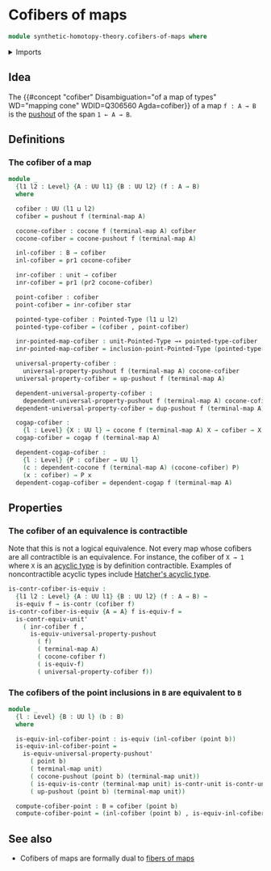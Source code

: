 # Cofibers of maps

```agda
module synthetic-homotopy-theory.cofibers-of-maps where
```

<details><summary>Imports</summary>

```agda
open import foundation.constant-maps
open import foundation.contractible-types
open import foundation.dependent-pair-types
open import foundation.equivalences
open import foundation.unit-type
open import foundation.universe-levels

open import structured-types.pointed-maps
open import structured-types.pointed-types
open import structured-types.pointed-unit-type

open import synthetic-homotopy-theory.cocones-under-spans
open import synthetic-homotopy-theory.dependent-cocones-under-spans
open import synthetic-homotopy-theory.dependent-universal-property-pushouts
open import synthetic-homotopy-theory.pushouts
open import synthetic-homotopy-theory.universal-property-pushouts
```

</details>

## Idea

The
{{#concept "cofiber" Disambiguation="of a map of types" WD="mapping cone" WDID=Q306560 Agda=cofiber}}
of a map `f : A → B` is the [pushout](synthetic-homotopy-theory.pushouts.md) of
the span `1 ← A → B`.

## Definitions

### The cofiber of a map

```agda
module _
  {l1 l2 : Level} {A : UU l1} {B : UU l2} (f : A → B)
  where

  cofiber : UU (l1 ⊔ l2)
  cofiber = pushout f (terminal-map A)

  cocone-cofiber : cocone f (terminal-map A) cofiber
  cocone-cofiber = cocone-pushout f (terminal-map A)

  inl-cofiber : B → cofiber
  inl-cofiber = pr1 cocone-cofiber

  inr-cofiber : unit → cofiber
  inr-cofiber = pr1 (pr2 cocone-cofiber)

  point-cofiber : cofiber
  point-cofiber = inr-cofiber star

  pointed-type-cofiber : Pointed-Type (l1 ⊔ l2)
  pointed-type-cofiber = (cofiber , point-cofiber)

  inr-pointed-map-cofiber : unit-Pointed-Type →∗ pointed-type-cofiber
  inr-pointed-map-cofiber = inclusion-point-Pointed-Type (pointed-type-cofiber)

  universal-property-cofiber :
    universal-property-pushout f (terminal-map A) cocone-cofiber
  universal-property-cofiber = up-pushout f (terminal-map A)

  dependent-universal-property-cofiber :
    dependent-universal-property-pushout f (terminal-map A) cocone-cofiber
  dependent-universal-property-cofiber = dup-pushout f (terminal-map A)

  cogap-cofiber :
    {l : Level} {X : UU l} → cocone f (terminal-map A) X → cofiber → X
  cogap-cofiber = cogap f (terminal-map A)

  dependent-cogap-cofiber :
    {l : Level} {P : cofiber → UU l}
    (c : dependent-cocone f (terminal-map A) (cocone-cofiber) P)
    (x : cofiber) → P x
  dependent-cogap-cofiber = dependent-cogap f (terminal-map A)
```

## Properties

### The cofiber of an equivalence is contractible

Note that this is not a logical equivalence. Not every map whose cofibers are
all contractible is an equivalence. For instance, the cofiber of `X → 1` where
`X` is an [acyclic type](synthetic-homotopy-theory.acyclic-types.md) is by
definition contractible. Examples of noncontractible acyclic types include
[Hatcher's acyclic type](synthetic-homotopy-theory.hatchers-acyclic-type.md).

```agda
is-contr-cofiber-is-equiv :
  {l1 l2 : Level} {A : UU l1} {B : UU l2} (f : A → B) →
  is-equiv f → is-contr (cofiber f)
is-contr-cofiber-is-equiv {A = A} f is-equiv-f =
  is-contr-equiv-unit'
    ( inr-cofiber f ,
      is-equiv-universal-property-pushout
        ( f)
        ( terminal-map A)
        ( cocone-cofiber f)
        ( is-equiv-f)
        ( universal-property-cofiber f))
```

### The cofibers of the point inclusions in `B` are equivalent to `B`

```agda
module _
  {l : Level} {B : UU l} (b : B)
  where

  is-equiv-inl-cofiber-point : is-equiv (inl-cofiber (point b))
  is-equiv-inl-cofiber-point =
    is-equiv-universal-property-pushout'
      ( point b)
      ( terminal-map unit)
      ( cocone-pushout (point b) (terminal-map unit))
      ( is-equiv-is-contr (terminal-map unit) is-contr-unit is-contr-unit)
      ( up-pushout (point b) (terminal-map unit))

  compute-cofiber-point : B ≃ cofiber (point b)
  compute-cofiber-point = (inl-cofiber (point b) , is-equiv-inl-cofiber-point)
```

## See also

- Cofibers of maps are formally dual to
  [fibers of maps](foundation-core.fibers-of-maps.md)
